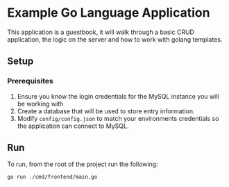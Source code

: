 # Example Go Language Application

This application is a guestbook, it will walk through a basic CRUD application, the logic on the server and how to work with golang templates.

## Setup

### Prerequisites

1. Ensure you know the login credentials for the MySQL instance you will be working with
2. Create a database that will be used to store entry information.
3. Modify `config/config.json` to match your environments credentials so the application can connect to MySQL.

## Run

To run, from the root of the project run the following:

`go run ./cmd/frontend/main.go`